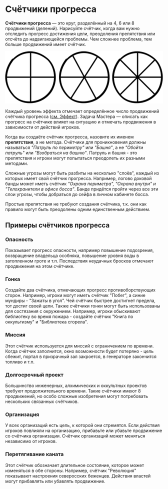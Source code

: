 # Счётчики прогресса

**Счётчики прогресса** — это круг, разделённый на 4, 6 или 8 продвижений (делений). Нарисуйте счётчик, когда вам нужно отследить прогресс достижения цели, преодоления препятствия или отсчёта до надвигающейся проблемы. Чем сложнее проблема, тем больше продвижений имеет счётчик.

![](_images/clocks.png)

Каждый уровень эффекта отмечает определённое число продвижений счётчика прогресса ([см. Эффект](effect)). Задача Мастера — описать как прогресс на счётчике влияет на ситуацию и отмечать продвижения в зависимости от действий игроков.

Когда вы создаёте счётчик прогресса, назовите их именем **препятствия**, а не метода. Счётчики для проникновения должны называться _"Патруль по периметру"_ или _"Башня"_, а не _"Обойти патруль"_ или _"Взобраться на башню"_. Патруль и башня - это препятствия и игроки могут попытаться преодолеть их разными методами.

Сложные угрозы могут быть разбиты на несколько "слоёв", каждый из которых имеет свой счётчик прогресса. Например, логово доковой банды может иметь счётчик _"Охрана периметра", "Охрана внутри" и "Телохранители в офисе босса"_. Банде придётся пройти через все эти слои угрозы, чтобы добраться до сейфа в личном кабинете босса.

Простые препятствия не требуют создания счётчика, т.к. они как правило могут быть преодолены одним единственным действием.

## Примеры счётчиков прогресса

### Опасность
Показывает прогресс опасности, например повышение подозрения, возвращение владельца особняка, повышение уровня воды в затопленном гроте и т.п. Последствия неудачных бросков отмечают продвижения на этом счётчике.

### Гонка
Создайте два счётчика, отмечающих прогресс противоборствующих сторон. Например, игроки могут иметь счётчик "Побег", а синие мундиры - "Зажаты в угол". Чей счётчик быстрее достигнет предела, тот достиг своей цели.
Также счётчики гонки могут быть использованы для состязания с окружением. Например, игроки обыскивают библиотеку во время пожара - создайте счётчик "Книга по оккультизму" и "Библиотека сгорела".

### Миссия
Этот счётчик используется для миссий с ограничением по времени. Когда счётчик заполнится, окно возможности будет потеряно - цель сбежит, портал в призрачный зал закроется, в генераторе закончится топливо и т.п.

### Долгосрочный проект
Большинство инженерных, алхимических и оккультных проектов требуют продолжительного времени. Такие счётчики имеют 8 продвижений, но особо сложные изобретения могут потребовать нескольких связанных счётчиков.

### Организация
У всех организаций есть цель, к которой они стремятся. Если действия игроков повлияли на организацию, прибавьте или убавьте продвижение со счётчика организации. Счётчик организаций может меняться независимо от игроков.

### Перетягивание каната
Этот счётчик обозначает длительное состояние, которое может изменяться в обе стороны. Например, счётчик "Революция" показывают настроения северосских беженцев. Действия властей могут прибавлять или убавлять продвижение.
